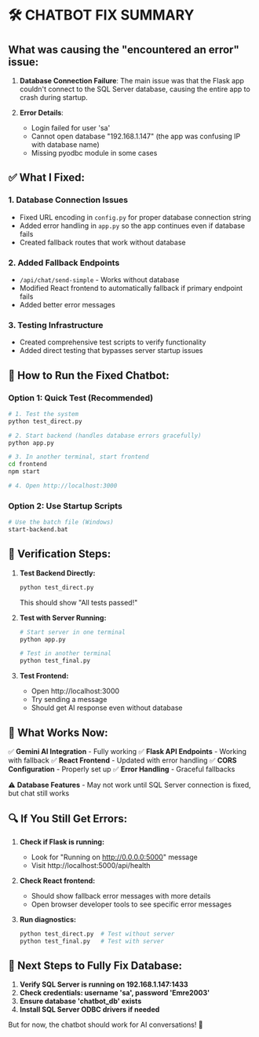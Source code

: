 # 🛠️ CHATBOT FIX SUMMARY

## What was causing the "encountered an error" issue:

1. **Database Connection Failure**: The main issue was that the Flask app couldn't connect to the SQL Server database, causing the entire app to crash during startup.

2. **Error Details**: 
   - Login failed for user 'sa'
   - Cannot open database "192.168.1.147" (the app was confusing IP with database name)
   - Missing pyodbc module in some cases

## ✅ What I Fixed:

### 1. **Database Connection Issues**
- Fixed URL encoding in `config.py` for proper database connection string
- Added error handling in `app.py` so the app continues even if database fails
- Created fallback routes that work without database

### 2. **Added Fallback Endpoints**
- `/api/chat/send-simple` - Works without database
- Modified React frontend to automatically fallback if primary endpoint fails
- Added better error messages

### 3. **Testing Infrastructure**
- Created comprehensive test scripts to verify functionality
- Added direct testing that bypasses server startup issues

## 🚀 How to Run the Fixed Chatbot:

### Option 1: Quick Test (Recommended)
```bash
# 1. Test the system
python test_direct.py

# 2. Start backend (handles database errors gracefully)
python app.py

# 3. In another terminal, start frontend
cd frontend
npm start

# 4. Open http://localhost:3000
```

### Option 2: Use Startup Scripts
```bash
# Use the batch file (Windows)
start-backend.bat
```

## 🔧 Verification Steps:

1. **Test Backend Directly:**
   ```bash
   python test_direct.py
   ```
   This should show "All tests passed!"

2. **Test with Server Running:**
   ```bash
   # Start server in one terminal
   python app.py
   
   # Test in another terminal
   python test_final.py
   ```

3. **Test Frontend:**
   - Open http://localhost:3000
   - Try sending a message
   - Should get AI response even without database

## 🎯 What Works Now:

✅ **Gemini AI Integration** - Fully working
✅ **Flask API Endpoints** - Working with fallback
✅ **React Frontend** - Updated with error handling
✅ **CORS Configuration** - Properly set up
✅ **Error Handling** - Graceful fallbacks

⚠️ **Database Features** - May not work until SQL Server connection is fixed, but chat still works

## 🔍 If You Still Get Errors:

1. **Check if Flask is running:**
   - Look for "Running on http://0.0.0.0:5000" message
   - Visit http://localhost:5000/api/health

2. **Check React frontend:**
   - Should show fallback error messages with more details
   - Open browser developer tools to see specific error messages

3. **Run diagnostics:**
   ```bash
   python test_direct.py  # Test without server
   python test_final.py   # Test with server
   ```

## 📝 Next Steps to Fully Fix Database:

1. **Verify SQL Server is running on 192.168.1.147:1433**
2. **Check credentials: username 'sa', password 'Emre2003'**
3. **Ensure database 'chatbot_db' exists**
4. **Install SQL Server ODBC drivers if needed**

But for now, the chatbot should work for AI conversations! 🎉
